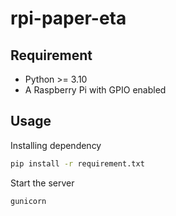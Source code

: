 # rpi-paper-eta

## Requirement
- Python >= 3.10
- A Raspberry Pi with GPIO enabled

## Usage
Installing dependency
```bash
pip install -r requirement.txt
```

Start the server
```
gunicorn
```
